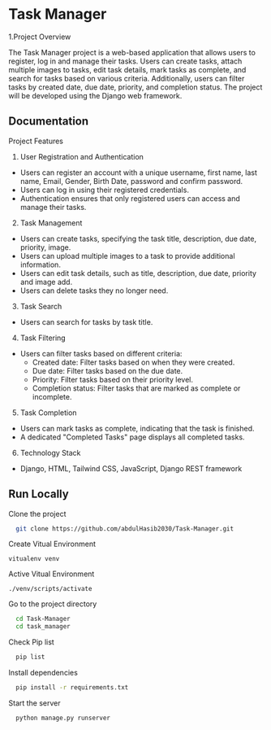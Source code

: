 
# Task Manager

1.Project Overview

The Task Manager project is a web-based application that allows users to register, log in and manage their tasks. Users can create tasks, attach multiple images to tasks, edit task details, mark tasks as complete, and search for tasks based on various criteria. Additionally, users can filter tasks by created date, due date, priority, and completion status. The project will be developed using the Django web framework.


## Documentation
Project Features

1.  User Registration and Authentication
* Users can register an account with a unique username, first name, last name, Email, Gender, Birth Date, password and confirm password.
* Users can log in using their registered credentials.
* Authentication ensures that only registered users can access and manage their tasks.
2. Task Management
*  Users can create tasks, specifying the task title, description, due date, priority, image.
* Users can upload multiple images to a task to provide additional information.
* Users can edit task details, such as title, description, due date, priority and image add.
* Users can delete tasks they no longer need.
3. Task Search
* Users can search for tasks by task title.
4. Task Filtering
* Users can filter tasks based on different criteria:
  * Created date: Filter tasks based on when they were created.
  * Due date: Filter tasks based on the due date.
  * Priority: Filter tasks based on their priority level.
  * Completion status: Filter tasks that are marked as complete or incomplete.
5. Task Completion
* Users can mark tasks as complete, indicating that the task is finished.
* A dedicated "Completed Tasks" page displays all completed tasks.
6. Technology Stack 
* Django, HTML, Tailwind CSS, JavaScript, Django REST framework




## Run Locally

Clone the project

```bash
  git clone https://github.com/abdulHasib2030/Task-Manager.git
```

Create Vitual Environment

```
vitualenv venv
```
Active Vitual Environment

```
./venv/scripts/activate
```

Go to the project directory

```bash
  cd Task-Manager 
  cd task_manager
```
Check Pip list
```bash
  pip list
```
Install dependencies

```bash
  pip install -r requirements.txt
```

Start the server

```bash
  python manage.py runserver
```


